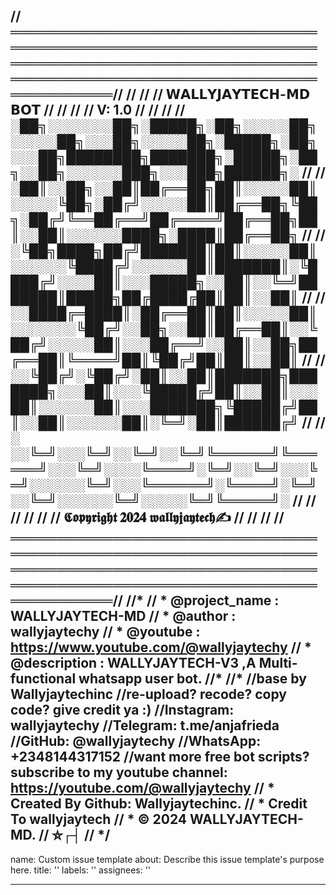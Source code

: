 //═══════════════════════════════════════════════════════════════════════════════════════════════════════════════════════════════════════════════//
//                                                                                                                                               //
//                                                       𝗪𝗔𝗟𝗟𝗬𝗝𝗔𝗬𝗧𝗘𝗖𝗛-𝗠𝗗     𝗕𝗢𝗧                                                               //
//                                                                                                                                               //
//                                                                V: 1.0                                                                         //
//                                                                                                                                               //
//       ░██╗░░░░░░░██╗░█████╗░██╗░░░░░██╗░░░░░██╗░░░██╗░░░░░██╗░█████╗░██╗░░░██╗████████╗███████╗░█████╗░██╗░░██╗░░░░░░███╗░░░███╗██████╗░      //
//       ░██║░░██╗░░██║██╔══██╗██║░░░░░██║░░░░░╚██╗░██╔╝░░░░░██║██╔══██╗╚██╗░██╔╝╚══██╔══╝██╔════╝██╔══██╗██║░░██║░░░░░░████╗░████║██╔══██╗      //
//       ░╚██╗████╗██╔╝███████║██║░░░░░██║░░░░░░╚████╔╝░░░░░░██║███████║░╚████╔╝░░░░██║░░░█████╗░░██║░░╚═╝███████║█████╗██╔████╔██║██║░░██║      //
//       ░░████╔═████║░██╔══██║██║░░░░░██║░░░░░░░╚██╔╝░░██╗░░██║██╔══██║░░╚██╔╝░░░░░██║░░░██╔══╝░░██║░░██╗██╔══██║╚════╝██║╚██╔╝██║██║░░██║      //
//       ░░╚██╔╝░╚██╔╝░██║░░██║███████╗███████╗░░░██║░░░╚█████╔╝██║░░██║░░░██║░░░░░░██║░░░███████╗╚█████╔╝██║░░██║░░░░░░██║░╚═╝░██║██████╔╝      //
// ░      ░░╚═╝░░░╚═╝░░╚═╝░░╚═╝╚══════╝╚══════╝░░░╚═╝░░░░╚════╝░╚═╝░░╚═╝░░░╚═╝░░░░░░╚═╝░░░╚══════╝░╚════╝░╚═╝░░╚═╝░░░░░░╚═╝░░░░░╚═╝╚═════╝░      //
//                                                                                                                                               //
//                                                                                                                                               //
//                                                       𝕮𝖔𝖕𝖞𝖗𝖎𝖌𝖍𝖙 𝟐𝟎𝟐𝟒 𝖜𝖆𝖑𝖑𝖞𝖏𝖆𝖞𝖙𝖊𝖈𝖍✍                                                            //
//                                                                                                                                               //
//═══════════════════════════════════════════════════════════════════════════════════════════════════════════════════════════════════════════════//
//*
 //  * @project_name : WALLYJAYTECH-MD
 //  * @author : wallyjaytechy
 //  * @youtube : https://www.youtube.com/@wallyjaytechy
//   * @description : WALLYJAYTECH-V3 ,A Multi-functional whatsapp user bot.
//*
//* 
//base by Wallyjaytechinc
//re-upload? recode? copy code? give credit ya :)
//Instagram: wallyjaytechy
//Telegram: t.me/anjafrieda
//GitHub: @wallyjaytechy
//WhatsApp: +2348144317152
//want more free bot scripts? subscribe to my youtube channel: https://youtube.com/@wallyjaytechy
//   * Created By Github: Wallyjaytechinc.
//   * Credit To wallyjaytech
//   * © 2024 WALLYJAYTECH-MD.
// ⛥┌┤
// */
---
name: Custom issue template
about: Describe this issue template's purpose here.
title: ''
labels: ''
assignees: ''

---


